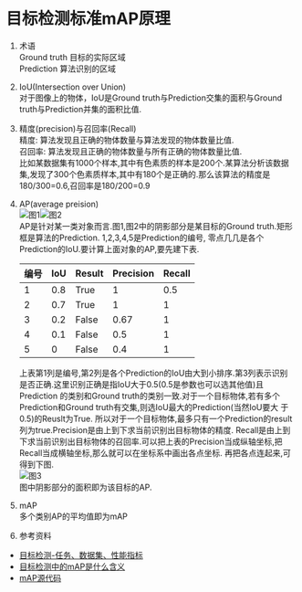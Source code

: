 # 目标检测标准mAP原理
1. 术语  
Ground truth 目标的实际区域  
Prediction 算法识别的区域

1. IoU(Intersection over Union)  
对于图像上的物体，IoU是Ground truth与Prediction交集的面积与Ground truth与Prediction并集的面积比值.

1. 精度(precision)与召回率(Recall)  
精度: 算法发现且正确的物体数量与算法发现的物体数量比值.  
召回率: 算法发现且正确的物体数量与所有正确的物体数量比值.  
比如某数据集有1000个样本,其中有色素质的样本是200个.某算法分析该数据集,发现了300个色素质样本,其中有180个是正确的.那么该算法的精度是
180/300=0.6,召回率是180/200=0.9

1. AP(average preision)  
   ![图1](../pic/20201128/1.png)![图2](../pic/20201128/2.png)  
   AP是针对某一类对象而言.图1,图2中的阴影部分是某目标的Ground truth.矩形框是算法的Prediction. 1,2,3,4,5是Prediction的编号,
   零点几几是各个Prediction的IoU.要计算上面对象的AP,要先建下表.
   
   |  编号   | IoU  |  Result | Precision | Recall |
   | ---- | ---- | ---- | ---- | ---- |
   | 1  | 0.8 |   True | 1 | 0.5 |
   | 2  | 0.7 |   True | 1 | 1 |
   | 3  | 0.2 |   False | 0.67 | 1 |
   | 4  | 0.1 |   False | 0.5 | 1 |
   | 5  | 0   |   False | 0.4 | 1 |
   
   上表第1列是编号,第2列是各个Prediction的IoU由大到小排序.第3列表示识别是否正确.这里识别正确是指IoU大于0.5(0.5是参数也可以选其他值)且Prediction
   的类别和Ground truth的类别一致.对于一个目标物体,若有多个Prediction和Ground truth有交集,则选IoU最大的Prediction(当然IoU要大
   于0.5)的Reuslt为True. 所以对于一个目标物体,最多只有一个Prediction的result列为true.Precision是由上到下求当前识别出目标物体的精度.
   Recall是由上到下求当前识别出目标物体的召回率.可以把上表的Precision当成纵轴坐标,把Recall当成横轴坐标,那么就可以在坐标系中画出各点坐标.
   再把各点连起来,可得到下图.  
   ![图3](../pic/20201128/3.png)  
   图中阴影部分的面积即为该目标的AP.

1. mAP  
多个类别AP的平均值即为mAP

1. 参考资料
* [目标检测-任务、数据集、性能指标](https://ke.qq.com/webcourse/2900229/103012373#taid=9825068404982021&vid=5285890806281018210) 
* [目标检测中的mAP是什么含义](https://www.zhihu.com/question/53405779) 
* [mAP源代码](https://github.com/Cartucho/mAP) 
